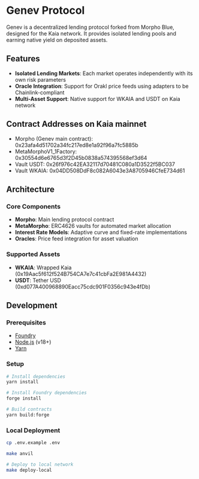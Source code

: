 # Genev Protocol

Genev is a decentralized lending protocol forked from Morpho Blue, designed for the Kaia network. It provides isolated lending pools and earning native yield on deposited assets.

## Features

- **Isolated Lending Markets**: Each market operates independently with its own risk parameters
- **Oracle Integration**: Support for Orakl price feeds using adapters to be Chainlink-compliant
- **Multi-Asset Support**: Native support for WKAIA and USDT on Kaia network

## Contract Addresses on Kaia mainnet
- Morpho (Genev main contract): 0x23afa4d51702a34fc217ed8e1a92f96a7fc5885b
- MetaMorphoV1_1Factory: 0x30554d6e6765d3f2D45b0838a574395568ef3d64
- Vault USDT: 0x26f976c42EA32117d70481C080a1D3522f5BC037
- Vault WKAIA: 0x04DD508DdF8c082A6043e3A8705946CfeE734d61

## Architecture

### Core Components

- **Morpho**: Main lending protocol contract
- **MetaMorpho**: ERC4626 vaults for automated market allocation
- **Interest Rate Models**: Adaptive curve and fixed-rate implementations
- **Oracles**: Price feed integration for asset valuation

### Supported Assets

- **WKAIA**: Wrapped Kaia (0x19Aac5f612f524B754CA7e7c41cbFa2E981A4432)
- **USDT**: Tether USD (0xd077A400968890Eacc75cdc901F0356c943e4fDb)

## Development

### Prerequisites

- [Foundry](https://book.getfoundry.sh/getting-started/installation)
- [Node.js](https://nodejs.org/) (v18+)
- [Yarn](https://yarnpkg.com/)

### Setup

```bash
# Install dependencies
yarn install

# Install Foundry dependencies
forge install

# Build contracts
yarn build:forge
```

### Local Deployment

```bash
cp .env.example .env

make anvil

# Deploy to local network
make deploy-local
```


